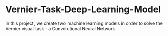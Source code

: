 # Vernier-Task-Deep-Learning-Model
In this project, we create two machine learning models in order to solve the Vernier visual task - a Convolutional Neural Network
